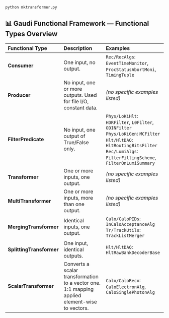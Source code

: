 ```python
python mktransformer.py
```
## 📊 Gaudi Functional Framework — Functional Types Overview

| **Functional Type**     | **Description**                                                                                      | **Examples**                                                                                                                                       |
|:------------------------|:-----------------------------------------------------------------------------------------------------|:----------------------------------------------------------------------------------------------------------------------------------------------------|
| **Consumer**              | One input, no output.                                                                                 | `Rec/RecAlgs`: `EventTimeMonitor`, `ProcStatusAbortMoni`, `TimingTuple`                                                                             |
| **Producer**              | No input, one or more outputs. Used for file I/O, constant data.                                       | *(no specific examples listed)*                                                                                                                     |
| **FilterPredicate**       | No input, one output of True/False only.                                                              | `Phys/LoKiHlt`: `HDRFilter`, `L0Filter`, `ODINFilter`  <br> `Phys/LoKiGen`: `MCFilter`  <br> `Hlt/HltDAQ`: `HltRoutingBitsFilter`  <br> `Rec/LumiAlgs`: `FilterFillingScheme`, `FilterOnLumiSummary` |
| **Transformer**           | One or more inputs, one output.                                                                        | *(no specific examples listed)*                                                                                                                     |
| **MultiTransformer**      | One or more inputs, more than one output.                                                              | *(no specific examples listed)*                                                                                                                     |
| **MergingTransformer**    | Identical inputs, one output.                                                                          | `Calo/CaloPIDs`: `InCaloAcceptanceAlg`  <br> `Tr/TrackUtils`: `TrackListMerger`                                                                     |
| **SplittingTransformer**  | One input, identical outputs.                                                                           | `Hlt/HltDAQ`: `HltRawBankDecoderBase`                                                                                                                |
| **ScalarTransformer**     | Converts a scalar transformation to a vector one. 1:1 mapping applied element-wise to vectors.         | `Calo/CaloReco`: `CaloElectronAlg`, `CaloSinglePhotonAlg`                                                                                           |
